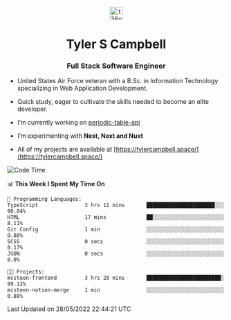 <p align="center">
<a href="https://www.linkedin.com/in/t36campbell" target="blank"><img align="center" src="https://ik.imagekit.io/t36campbell/Portfolio/linkedin.png.original_m8bbGgPh6.png" alt="t36campbell" height="30" width="30" /></a>
</p>
<h1 align="center">Tyler S Campbell</h1>
<h3 align="center">Full Stack Software Engineer</h3>

* United States Air Force veteran with a B.Sc. in Information Technology specializing in Web Application Development. 

* Quick study, eager to cultivate the skills needed to become an elite developer.

* I’m currently working on [periodic-table-api](https://github.com/t36campbell/periodic-table-api)

* I’m experimenting with **Nest, Next and Nuxt**

* All of my projects are available at [https://tylercampbell.space/](https://tylercampbell.space/)

<!--START_SECTION:waka-->
![Code Time](http://img.shields.io/badge/Code%20Time-1%2C635%20hrs%2058%20mins-blue)

📊 **This Week I Spent My Time On** 

```text
💬 Programming Languages: 
TypeScript               3 hrs 11 mins       ██████████████████████░░░   90.84% 
HTML                     17 mins             ██░░░░░░░░░░░░░░░░░░░░░░░   8.11% 
Git Config               1 min               ░░░░░░░░░░░░░░░░░░░░░░░░░   0.88% 
SCSS                     0 secs              ░░░░░░░░░░░░░░░░░░░░░░░░░   0.17% 
JSON                     0 secs              ░░░░░░░░░░░░░░░░░░░░░░░░░   0.0%

🐱‍💻 Projects: 
mcsteen-frontend         3 hrs 28 mins       ████████████████████████░   99.12% 
mcsteen-notion-merge     1 min               ░░░░░░░░░░░░░░░░░░░░░░░░░   0.88%

```


 Last Updated on 28/05/2022 22:44:21 UTC
<!--END_SECTION:waka-->
